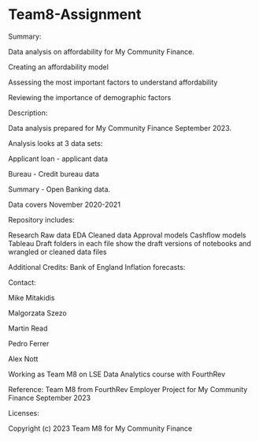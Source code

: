 # Team8-Assignment


Summary:

Data analysis on affordability for My Community Finance.

Creating an affordability model

Assessing the most important factors to understand affordability

Reviewing the importance of demographic factors

Description:

Data analysis prepared for My Community Finance September 2023.

Analysis looks at 3 data sets:

Applicant loan - applicant data

Bureau - Credit bureau data

Summary - Open Banking data.

Data covers November 2020-2021

Repository includes:

Research
Raw data
EDA
Cleaned data
Approval models
Cashflow models
Tableau
Draft folders in each file show the draft versions of notebooks and wrangled or cleaned data files

Additional Credits: Bank of England Inflation forecasts:

Contact:

Mike Mitakidis

Malgorzata Szezo

Martin Read

Pedro Ferrer

Alex Nott

Working as Team M8 on LSE Data Analytics course with FourthRev

Reference: Team M8 from FourthRev Employer Project for My Community Finance September 2023

Licenses:

Copyright (c) 2023 Team M8 for My Community Finance
